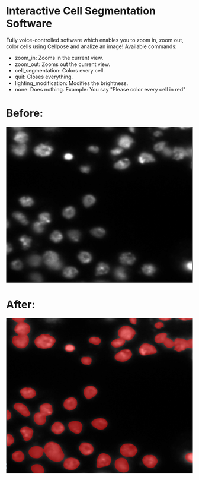 # Interactive Cell Segmentation Software
Fully voice-controlled software which enables you to zoom in, zoom out, color cells using Cellpose and analize an image!
Available commands:
- zoom_in: Zooms in the current view.
- zoom_out: Zooms out the current view.
- cell_segmentation: Colors every cell.
- quit: Closes everything.
- lighting_modification: Modifies the brightness.
- none: Does nothing.
Example:
You say "Please color every cell in red"
# Before:
![alt text](image.png)
# After:
![alt text](image-1.png)